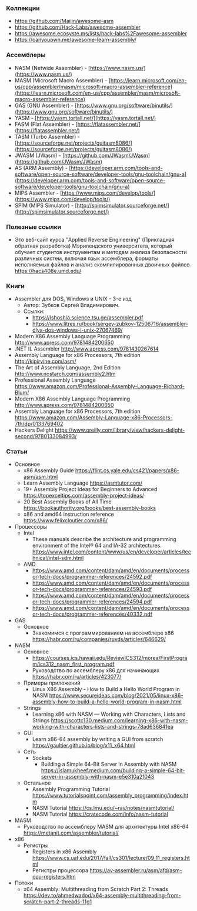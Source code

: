 
### Коллекции

- https://github.com/Maijin/awesome-asm
- https://github.com/Hack-Labs/awesome-assembler
- https://awesome.ecosyste.ms/lists/hack-labs%2Fawesome-assembler
- https://canyoupwn.me/awesome-learn-assembly/

### Ассемблеры

- NASM (Netwide Assembler) - [https://www.nasm.us/](https://www.nasm.us/)
- MASM (Microsoft Macro Assembler) - [https://learn.microsoft.com/en-us/cpp/assembler/masm/microsoft-macro-assembler-reference](https://learn.microsoft.com/en-us/cpp/assembler/masm/microsoft-macro-assembler-reference)
- GAS (GNU Assembler) - [https://www.gnu.org/software/binutils/](https://www.gnu.org/software/binutils/)
- YASM - [https://yasm.tortall.net/](https://yasm.tortall.net/)
- FASM (Flat Assembler) - [https://flatassembler.net/](https://flatassembler.net/)
- TASM (Turbo Assembler) - [https://sourceforge.net/projects/guitasm8086/](https://sourceforge.net/projects/guitasm8086/)
- JWASM (JWasm) - [https://github.com/JWasm/JWasm](https://github.com/JWasm/JWasm)
- AS (ARM Assembly) - [https://developer.arm.com/tools-and-software/open-source-software/developer-tools/gnu-toolchain/gnu-a](https://developer.arm.com/tools-and-software/open-source-software/developer-tools/gnu-toolchain/gnu-a)
- MIPS Assembler - [https://www.mips.com/develop/tools/](https://www.mips.com/develop/tools/)
- SPIM (MIPS Simulator) - [http://spimsimulator.sourceforge.net/](http://spimsimulator.sourceforge.net/)

### Полезные ссылки

- Это веб-сайт курса "Applied Reverse Engineering" (Прикладная обратная разработка) Мэрилендского университета, который обучает студентов инструментам и методам анализа безопасности различных систем, включая язык ассемблера, форматы исполняемых файлов и анализ скомпилированных двоичных файлов https://hacs408e.umd.edu/

### Книги

- Assembler для DOS, Windows и UNIX - 3-е
изд 
    - Автор: Зубков Сергей Владимирович.
    - Ссылки:
        - https://lshoshia.science.tsu.ge/assembler.pdf
        - https://www.litres.ru/book/sergey-zubkov-12506716/assembler-dlya-dos-windows-i-unix-27067469/
- Modern X86 Assembly Language Programming http://www.apress.com/9781484200650
- .NET IL Assembler http://www.apress.com/9781430267614
- Assembly Language for x86 Processors, 7th edition http://kipirvine.com/asm/
- The Art of Assembly Language, 2nd Edition http://www.nostarch.com/assembly2.htm
- Professional Assembly Language https://www.amazon.com/Professional-Assembly-Language-Richard-Blum/
- Modern X86 Assembly Language Programming http://www.apress.com/9781484200650
- Assembly Language for x86 Processors, 7th edition https://www.amazon.com/Assembly-Language-x86-Processors-7th/dp/0133769402
- Hackers Delight https://www.oreilly.com/library/view/hackers-delight-second/9780133084993/

### Статьи

- Основное
    - x86 Assembly Guide https://flint.cs.yale.edu/cs421/papers/x86-asm/asm.html
    - Learn Assembly Language https://asmtutor.com/
    - 19+ Assembly Project Ideas for Beginners to Advanced https://topexceltips.com/assembly-project-ideas/
    - 20 Best Assembly Books of All Time https://bookauthority.org/books/best-assembly-books
    - x86 and amd64 instruction reference https://www.felixcloutier.com/x86/
- Процессоры
    - Intel
        - These manuals describe the architecture and programming environment of the Intel® 64 and IA-32 architectures. https://www.intel.com/content/www/us/en/developer/articles/technical/intel-sdm.html
    - AMD
        - https://www.amd.com/content/dam/amd/en/documents/processor-tech-docs/programmer-references/24592.pdf
        - https://www.amd.com/content/dam/amd/en/documents/processor-tech-docs/programmer-references/24593.pdf
        - https://www.amd.com/content/dam/amd/en/documents/processor-tech-docs/programmer-references/24594.pdf
        - https://www.amd.com/content/dam/amd/en/documents/processor-tech-docs/programmer-references/40332.pdf
- GAS
    - Основное
        - Знакомимся с программированием на ассемблере x86 https://habr.com/ru/companies/ruvds/articles/646629/
- NASM
    - Основное
        - https://courses.ics.hawaii.edu/ReviewICS312/morea/FirstProgram/ics312_nasm_first_program.pdf
        - Руководство по ассемблеру x86 для начинающих https://habr.com/ru/articles/423077/
    - Примеры приложений
        - Linux X86 Assembly - How to Build a Hello World Program in NASM https://www.secureideas.com/blog/2021/05/linux-x86-assembly-how-to-build-a-hello-world-program-in-nasm.html
    - Strings
        - Learning x86 with NASM — Working with Characters, Lists and Strings https://scottc130.medium.com/learning-x86-with-nasm-working-with-characters-lists-and-strings-78ad636841ea
    - GUI
        - Learn x86-64 assembly by writing a GUI from scratch https://gaultier.github.io/blog/x11_x64.html
    - Сеть
        - Sockets
            - Building a Simple 64-Bit Server in Assembly with NASM https://islamukheef.medium.com/building-a-simple-64-bit-server-in-assembly-with-nasm-e5e310a2f043
    - Остальное
        - Assembly Programming Tutorial https://www.tutorialspoint.com/assembly_programming/index.htm
        - NASM Tutorial https://cs.lmu.edu/~ray/notes/nasmtutorial/
        - NASM Tutorial https://cratecode.com/info/nasm-tutorial
- MASM
    - Руководство по ассемблеру MASM для архитектуры Intel x86-64 https://metanit.com/assembler/tutorial/
- x86
    - Регистры
        - Registers in x86 Assembly https://www.cs.uaf.edu/2017/fall/cs301/lecture/09_11_registers.html
        - Регистры процессора https://av-assembler.ru/asm/afd/asm-cpu-registers.htm
- Потоки
    - x64 Assembly: Multithreading from Scratch Part 2: Threads https://dev.to/ahmedwadod/x64-assembly-multithreading-from-scratch-part-2-threads-11g1

